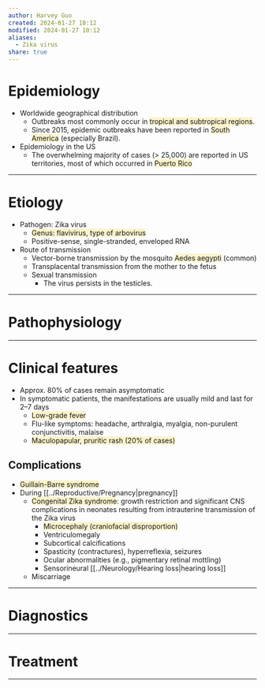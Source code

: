 ```yaml
---
author: Harvey Guo
created: 2024-01-27 10:12
modified: 2024-01-27 10:12
aliases:
  - Zika virus
share: true
---
```


# Epidemiology
- Worldwide geographical distribution
	- Outbreaks most commonly occur in <span style="background:rgba(240, 200, 0, 0.2)">tropical and subtropical regions</span>.
	- Since 2015, epidemic outbreaks have been reported in <span style="background:rgba(240, 200, 0, 0.2)">South America</span> (especially Brazil).
- Epidemiology in the US
	- The overwhelming majority of cases (> 25,000) are reported in US territories, most of which occurred in <span style="background:rgba(240, 200, 0, 0.2)">Puerto Rico</span>

---
# Etiology
- Pathogen: Zika virus
	- <span style="background:rgba(240, 200, 0, 0.2)">Genus: flavivirus, type of arbovirus</span>
	- Positive-sense, single-stranded, enveloped RNA
- Route of transmission
	- Vector-borne transmission by the mosquito <span style="background:rgba(240, 200, 0, 0.2)">Aedes aegypti</span> (common) 
	- Transplacental transmission from the mother to the fetus
	- Sexual transmission 
		- The virus persists in the testicles.

---
# Pathophysiology


---
# Clinical features
- Approx. 80% of cases remain asymptomatic
- In symptomatic patients, the manifestations are usually mild and last for 2–7 days
	- <span style="background:rgba(240, 200, 0, 0.2)">Low-grade fever</span>
	- Flu-like symptoms: headache, arthralgia, myalgia, non-purulent conjunctivitis, malaise
	- <span style="background:rgba(240, 200, 0, 0.2)">Maculopapular, pruritic rash (20% of cases)</span>
## Complications
- <span style="background:rgba(240, 200, 0, 0.2)">Guillain-Barre syndrome</span>
- During [[../Reproductive/Pregnancy|pregnancy]]
	- <span style="background:rgba(240, 200, 0, 0.2)">Congenital Zika syndrome</span>: growth restriction and significant CNS complications in neonates resulting from intrauterine transmission of the Zika virus 
		- <span style="background:rgba(240, 200, 0, 0.2)">Microcephaly (craniofacial disproportion)</span>
		- Ventriculomegaly 
		- Subcortical calcifications 
		- Spasticity (contractures), hyperreflexia, seizures
		- Ocular abnormalities (e.g., pigmentary retinal mottling)
		- Sensorineural [[../Neurology/Hearing loss|hearing loss]]
	- Miscarriage

---
# Diagnostics


---
# Treatment


---
